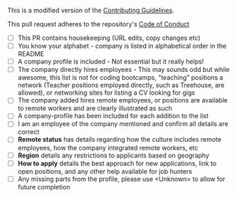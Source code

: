 This is a modified version of the [Contributing Guidelines](/CONTRIBUTING.md).

This pull request adheres to the repository's [Code of Conduct](/CODE_OF_CONDUCT.md)

- [ ] This PR contains housekeeping (URL edits, copy changes etc)
- [ ] You know your alphabet - company is listed in alphabetical order in the README
- [ ] A company profile is included - Not essential but it really helps!
- [ ] The company directly hires employees - This may sounds odd but while awesome, this list is not for coding bootcamps, "teaching" positions a network (Teacher positions employed directly, such as Treehouse, are allowed), or networking sites for listing a CV looking for gigs
- [ ] The company added hires remote employees, or positions are available to remote workers and are clearly illustrated as such
- [ ] A company-profile has been included for each addition to the list
- [ ] I am an employee of the company mentioned and confirm all details are correct
- [ ] __Remote status__ has details regarding how the culture includes remote employees, how the company integrated remote workers, etc
- [ ] __Region__ details any restrictions to applicants based on geography
- [ ] __How to apply__ details the best approach for new applications, link to open positions, and any other help available for job hunters
- [ ] Any missing parts from the profile, please use \<Unknown\> to allow for future completion
